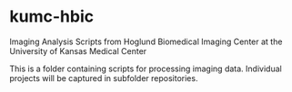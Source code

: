 # kumc-hbic
Imaging Analysis Scripts from Hoglund Biomedical Imaging Center at the University of Kansas Medical Center

This is a folder containing scripts for processing imaging data.  Individual projects will be captured in subfolder repositories.
